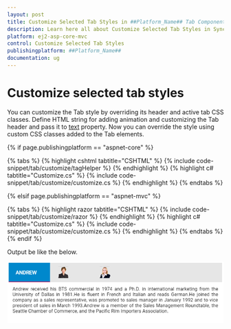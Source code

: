 ```yaml
---
layout: post
title: Customize Selected Tab Styles in ##Platform_Name## Tab Component
description: Learn here all about Customize Selected Tab Styles in Syncfusion ##Platform_Name## Tab component of Syncfusion Essential JS 2 and more.
platform: ej2-asp-core-mvc
control: Customize Selected Tab Styles
publishingplatform: ##Platform_Name##
documentation: ug
---
```



# Customize selected tab styles

You can customize the Tab style by overriding its header and active tab CSS classes. Define HTML string for adding animation and customizing the Tab header and pass it to [text](https://help.syncfusion.com/cr/cref_files/aspnetcore-js2/aspnetcore/Syncfusion.EJ2~Syncfusion.EJ2.Navigations.TabHeader~Text.html) property. Now you can override the style using custom CSS classes added to the Tab elements.

{% if page.publishingplatform == "aspnet-core" %}

{% tabs %}
{% highlight cshtml tabtitle="CSHTML" %}
{% include code-snippet/tab/customize/tagHelper %}
{% endhighlight %}
{% highlight c# tabtitle="Customize.cs" %}
{% include code-snippet/tab/customize/customize.cs %}
{% endhighlight %}
{% endtabs %}

{% elsif page.publishingplatform == "aspnet-mvc" %}

{% tabs %}
{% highlight razor tabtitle="CSHTML" %}
{% include code-snippet/tab/customize/razor %}
{% endhighlight %}
{% highlight c# tabtitle="Customize.cs" %}
{% include code-snippet/tab/customize/customize.cs %}
{% endhighlight %}
{% endtabs %}
{% endif %}



Output be like the below.

![Alt text](../images/tab.PNG)